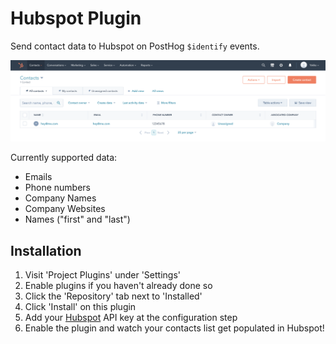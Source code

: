 # Hubspot Plugin

Send contact data to Hubspot on PostHog `$identify` events.

![](readme-assets/hubspot-data.png)

Currently supported data:

-   Emails
-   Phone numbers
-   Company Names
-   Company Websites
-   Names ("first" and "last")

## Installation

1. Visit 'Project Plugins' under 'Settings'
1. Enable plugins if you haven't already done so
1. Click the 'Repository' tab next to 'Installed'
1. Click 'Install' on this plugin
1. Add your [Hubspot](hubspot.com) API key at the configuration step
1. Enable the plugin and watch your contacts list get populated in Hubspot!
